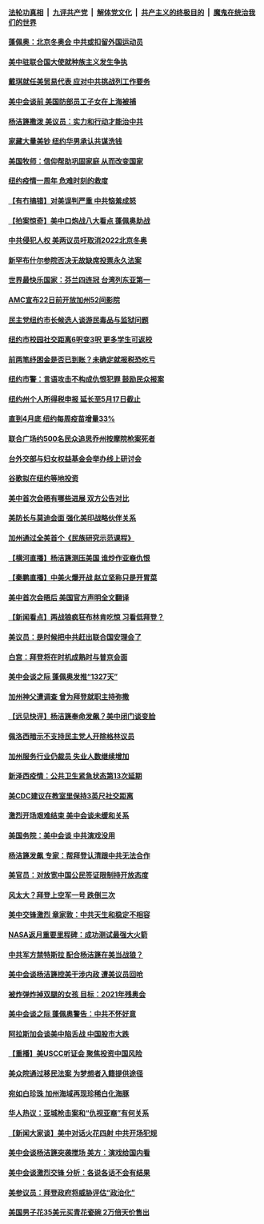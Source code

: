 ####  [法轮功真相](../../../../basic/blob/master/README.md?t=03210601) &nbsp;|&nbsp; [九评共产党](../../../../9ping.md/blob/master/README.md?t=03210601) &nbsp;|&nbsp; [解体党文化](../../../../jtdwh.md/blob/master/README.md?t=03210601)  &nbsp;|&nbsp; [共产主义的终极目的](../../../../gczydzjmd.md/blob/master/README.md?t=03210601) &nbsp;|&nbsp; [魔鬼在统治我们的世界](../../../../mgztzwmdsj.md/blob/master/README.md?t=03210601) 

#### [蓬佩奥：北京冬奥会 中共或扣留外国运动员](../pages/nsc412/n12824675.md?t=03210601) 

#### [美中驻联合国大使就种族主义发生争执](../pages/nsc412/n12824642.md?t=03210601) 

#### [戴琪就任美贸易代表 应对中共挑战列工作要务](../pages/nsc412/n12824531.md?t=03210601) 

#### [美中会谈前 美国防部员工子女在上海被捕](../pages/nsc412/n12824519.md?t=03210601) 

#### [杨洁篪撒泼 美议员：实力和行动才能治中共](../pages/nsc412/n12824409.md?t=03210601) 

#### [家藏大量美钞 纽约华男承认共谋洗钱](../pages/nsc412/n12823676.md?t=03210601) 

#### [美国牧师：信仰帮助巩固家庭 从而改变国家](../pages/nsc412/n12824359.md?t=03210601) 

#### [纽约疫情一周年  危难时刻的救度](../pages/nsc412/n12823597.md?t=03210601) 

#### [【有冇搞错】对美误判严重 中共恼羞成怒](../pages/nsc412/n12823283.md?t=03210601) 

#### [【拍案惊奇】美中口炮战八大看点 蓬佩奥助战](../pages/nsc412/n12823775.md?t=03210601) 

#### [中共侵犯人权 美两议员吁取消2022北京冬奥](../pages/nsc412/n12823930.md?t=03210601) 

#### [新罕布什尔参院否决无故缺席投票永久法案](../pages/nsc412/n12823818.md?t=03210601) 

#### [世界最快乐国家：芬兰四连冠 台湾列东亚第一](../pages/nsc412/n12823867.md?t=03210601) 

#### [AMC宣布22日前开放加州52间影院](../pages/nsc412/n12823849.md?t=03210601) 

#### [民主党纽约市长候选人谈游民毒品与监狱问题](../pages/nsc412/n12823670.md?t=03210601) 

#### [纽约市校园社交距离6呎变3呎 更多学生可返校](../pages/nsc412/n12823755.md?t=03210601) 

#### [前两笔纾困金是否已到账？未确定就报税恐吃亏](../pages/nsc412/n12823744.md?t=03210601) 

#### [纽约市警：言语攻击不构成仇恨犯罪 鼓励民众报案](../pages/nsc412/n12823720.md?t=03210601) 

#### [纽约州个人所得税申报 延长至5月17日截止](../pages/nsc412/n12823753.md?t=03210601) 

#### [直到4月底 纽约每周疫苗增量33%](../pages/nsc412/n12823749.md?t=03210601) 

#### [联合广场约500名民众追思乔州按摩院枪案死者](../pages/nsc412/n12823664.md?t=03210601) 

#### [台外交部与妇女权益基金会举办线上研讨会](../pages/nsc412/n12823606.md?t=03210601) 

#### [谷歌拟在纽约等地投资](../pages/nsc412/n12823593.md?t=03210601) 

#### [美中首次会晤有哪些进展 双方公告对比](../pages/nsc412/n12823542.md?t=03210601) 

#### [美防长与莫迪会面 强化美印战略伙伴关系](../pages/nsc412/n12823613.md?t=03210601) 

#### [加州通过全美首个《民族研究示范课程》](../pages/nsc412/n12823556.md?t=03210601) 

#### [【横河直播】杨洁篪测压美国 谁炒作亚裔仇恨](../pages/nsc412/n12823400.md?t=03210601) 

#### [【秦鹏直播】中美火爆开战 赵立坚称只是开胃菜](../pages/nsc412/n12823342.md?t=03210601) 

#### [美中首次会晤后 美国官方声明全文翻译](../pages/nsc412/n12823519.md?t=03210601) 

#### [【新闻看点】两战狼疯狂布林肯吃惊 习看低拜登？](../pages/nsc412/n12823243.md?t=03210601) 

#### [美议员：是时候把中共赶出联合国安理会了](../pages/nsc412/n12823419.md?t=03210601) 

#### [白宫：拜登将在时机成熟时与普京会面](../pages/nsc412/n12823295.md?t=03210601) 

#### [美中会谈之际 蓬佩奥发推“1327天”](../pages/nsc412/n12823335.md?t=03210601) 

#### [加州神父遭调查 曾为拜登就职主持弥撒](../pages/nsc412/n12823121.md?t=03210601) 

#### [【远见快评】杨洁篪奉命发飙？美中闭门谈变脸](../pages/nsc412/n12823267.md?t=03210601) 

#### [佩洛西暗示不支持民主党人开除格林议员](../pages/nsc412/n12823163.md?t=03210601) 

#### [加州服务行业仍裁员 失业人数继续增加](../pages/nsc412/n12823162.md?t=03210601) 

#### [新泽西疫情：公共卫生紧急状态第13次延期](../pages/nsc412/n12820559.md?t=03210601) 

#### [美CDC建议在教室里保持3英尺社交距离](../pages/nsc412/n12823154.md?t=03210601) 

#### [激烈开场艰难结束 美中会谈未缓和关系](../pages/nsc412/n12822974.md?t=03210601) 

#### [美国务院：美中会谈 中共演戏没用](../pages/nsc412/n12823135.md?t=03210601) 

#### [杨洁篪发飙 专家：帮拜登认清跟中共无法合作](../pages/nsc412/n12823118.md?t=03210601) 

#### [美官员：对放宽中国公民签证限制持开放态度](../pages/nsc412/n12823022.md?t=03210601) 

#### [风太大？拜登上空军一号 跌倒三次](../pages/nsc412/n12823020.md?t=03210601) 

#### [美中交锋激烈 章家敦：中共天生和稳定不相容](../pages/nsc412/n12822858.md?t=03210601) 

#### [NASA返月重要里程碑：成功测试最强大火箭](../pages/nsc412/n12822786.md?t=03210601) 

#### [中共军方禁特斯拉 配合杨洁篪在美当战狼？](../pages/nsc412/n12822771.md?t=03210601) 

#### [美中会谈杨洁篪控美干涉内政 遭美议员回呛](../pages/nsc412/n12822853.md?t=03210601) 

#### [被炸弹炸掉双腿的女孩 目标：2021年残奥会](../pages/nsc412/n12822302.md?t=03210601) 

#### [美中会谈之际 蓬佩奥警告：中共不怀好意](../pages/nsc412/n12822611.md?t=03210601) 

#### [阿拉斯加会谈美中陷舌战 中国股市大跌](../pages/nsc412/n12822574.md?t=03210601) 

#### [【重播】美USCC听证会 聚焦投资中国风险](../pages/nsc412/n12820507.md?t=03210601) 

#### [美众院通过移民法案 为梦想者入籍提供途径](../pages/nsc412/n12822428.md?t=03210601) 

#### [宛如白珍珠 加州海域再现珍稀白化海豚](../pages/nsc412/n12821618.md?t=03210601) 

#### [华人热议：亚城枪击案和“仇视亚裔”有何关系](../pages/nsc412/n12820953.md?t=03210601) 

#### [【新闻大家谈】美中对话火花四射 中共开场犯规](../pages/nsc412/n12822415.md?t=03210601) 

#### [美中会谈杨洁篪突袭搅场 美方：演戏给国内看](../pages/nsc412/n12821980.md?t=03210601) 

#### [美中会谈激烈交锋 分析：各说各话不会有结果](../pages/nsc412/n12821706.md?t=03210601) 

#### [美参议员：拜登政府将威胁评估“政治化”](../pages/nsc412/n12821546.md?t=03210601) 

#### [美国男子花35美元买青花瓷碗 2万倍天价售出](../pages/nsc412/n12821677.md?t=03210601) 

